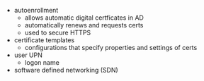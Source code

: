 - autoenrollment
	- allows automatic digital certficates in AD
	- automatically renews and requests certs 
	- used to secure HTTPS
- certificate templates
	- configurations that specify properties and settings of certs
- user UPN
	- logon name
- software defined networking (SDN) 
